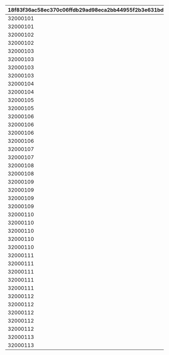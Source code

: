 |18f83f36ac58ec370c06ffdb29ad98eca2bb44955f2b3e631bd6ee22444427c5|2f30c8824baf9904bba750474b2c41b4d570fc57da0d6b6a401083ab42f3ae4a|2df8f896a58dfce0fff0d969d66da551a6afc122f45b43e04d3241b2c35d0f93|76bef5f3a16b6dd8213a970dd4af81aa81740bc018dd15986d99bdb71a458ae9|2610be2f38092e6a58aeba3060b2bf739510f6386eae164ac99f9273af78f5b8|
| --- | --- | --- | --- | --- |
|32000101|2|320001011|1000|25011|
|32000101|2|320001012|1000|25012|
|32000102|2|320001021|1000|25013|
|32000102|2|320001022|1000|25014|
|32000103|8|320001031|1000|91002|
|32000103|12|320001032|3000000|94002|
|32000103|2|320001033|1000|25015|
|32000103|2|320001034|1000|25021|
|32000104|2|320001041|1000|25013|
|32000104|2|320001042|1000|25014|
|32000105|2|320001051|1000|25012|
|32000105|2|320001052|1000|25015|
|32000106|8|320001061|1000|91002|
|32000106|12|320001062|3000000|94002|
|32000106|2|320001063|1000|25011|
|32000106|2|320001064|1000|25021|
|32000107|2|320001071|1000|25014|
|32000107|2|320001072|1000|25015|
|32000108|2|320001081|1000|25011|
|32000108|2|320001082|1000|25013|
|32000109|8|320001091|1000|91002|
|32000109|12|320001092|3000000|94002|
|32000109|2|320001093|1000|25012|
|32000109|2|320001094|1000|25021|
|32000110|2|320001101|3000|25011|
|32000110|2|320001102|3000|25012|
|32000110|2|320001103|3000|25013|
|32000110|2|320001104|3000|25014|
|32000110|2|320001105|3000|25015|
|32000111|2|320001111|3000|25011|
|32000111|2|320001112|3000|25012|
|32000111|2|320001113|3000|25013|
|32000111|2|320001114|3000|25014|
|32000111|2|320001115|3000|25015|
|32000112|2|320001121|3000|25011|
|32000112|2|320001122|3000|25012|
|32000112|2|320001123|3000|25013|
|32000112|2|320001124|3000|25014|
|32000112|2|320001125|3000|25015|
|32000113|2|320001131|1|21953|
|32000113|2|320001132|2000|25021|